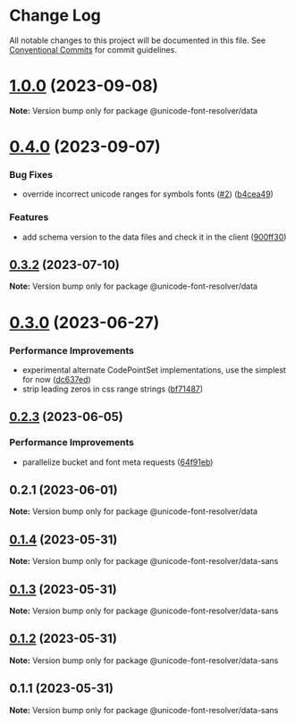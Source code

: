 # Change Log

All notable changes to this project will be documented in this file.
See [Conventional Commits](https://conventionalcommits.org) for commit guidelines.

# [1.0.0](https://github.com/lojjic/unicode-font-resolver/compare/v0.4.0...v1.0.0) (2023-09-08)

**Note:** Version bump only for package @unicode-font-resolver/data

# [0.4.0](https://github.com/lojjic/unicode-font-resolver/compare/v0.3.2...v0.4.0) (2023-09-07)

### Bug Fixes

- override incorrect unicode ranges for symbols fonts ([#2](https://github.com/lojjic/unicode-font-resolver/issues/2)) ([b4cea49](https://github.com/lojjic/unicode-font-resolver/commit/b4cea49ec220d11cb8579f98ffc3ff3f08c55ad3))

### Features

- add schema version to the data files and check it in the client ([900ff30](https://github.com/lojjic/unicode-font-resolver/commit/900ff305ade1ab765108dc5a5d347226c63970d8))

## [0.3.2](https://github.com/lojjic/unicode-font-resolver/compare/v0.3.1...v0.3.2) (2023-07-10)

**Note:** Version bump only for package @unicode-font-resolver/data

# [0.3.0](https://github.com/lojjic/unicode-font-resolver/compare/v0.2.3...v0.3.0) (2023-06-27)

### Performance Improvements

- experimental alternate CodePointSet implementations, use the simplest for now ([dc637ed](https://github.com/lojjic/unicode-font-resolver/commit/dc637ed66f6c2811e2a73d8cbb7c0a3aa1a16084))
- strip leading zeros in css range strings ([bf71487](https://github.com/lojjic/unicode-font-resolver/commit/bf71487b9826a1d01b8e5f883fe7ae49fc7753f4))

## [0.2.3](https://github.com/lojjic/unicode-font-resolver/compare/v0.2.2...v0.2.3) (2023-06-05)

### Performance Improvements

- parallelize bucket and font meta requests ([64f91eb](https://github.com/lojjic/unicode-font-resolver/commit/64f91ebdb3b8cc16f2b6ef4e90139ecb3459056c))

## 0.2.1 (2023-06-01)

**Note:** Version bump only for package @unicode-font-resolver/data

## [0.1.4](https://github.com/lojjic/unicode-font-resolver/compare/@unicode-font-resolver/data-sans@0.1.3...@unicode-font-resolver/data-sans@0.1.4) (2023-05-31)

**Note:** Version bump only for package @unicode-font-resolver/data-sans

## [0.1.3](https://github.com/lojjic/unicode-font-resolver/compare/@unicode-font-resolver/data-sans@0.1.2...@unicode-font-resolver/data-sans@0.1.3) (2023-05-31)

**Note:** Version bump only for package @unicode-font-resolver/data-sans

## [0.1.2](https://github.com/lojjic/unicode-font-resolver/compare/@unicode-font-resolver/data-sans@0.1.1...@unicode-font-resolver/data-sans@0.1.2) (2023-05-31)

**Note:** Version bump only for package @unicode-font-resolver/data-sans

## 0.1.1 (2023-05-31)

**Note:** Version bump only for package @unicode-font-resolver/data-sans
